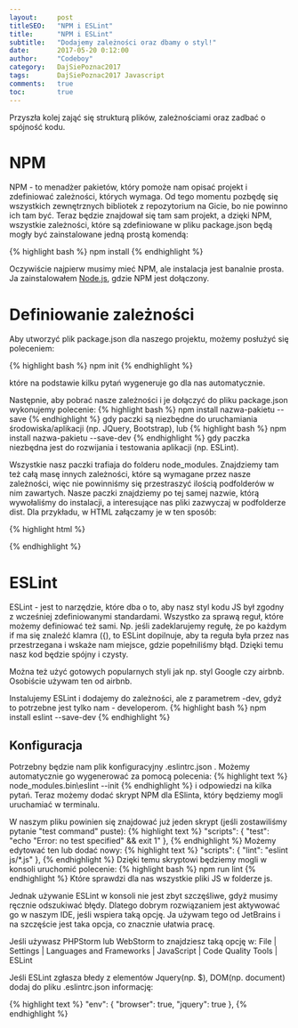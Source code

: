 ```yaml
---
layout:     post
titleSEO:   "NPM i ESLint"
title:      "NPM i ESLint"
subtitle:   "Dodajemy zależności oraz dbamy o styl!"
date:       2017-05-20 0:12:00
author:     "Codeboy"
category:   DajSiePoznac2017
tags:       DajSiePoznac2017 Javascript
comments:   true
toc:        true
---
```


Przyszła kolej zająć się strukturą plików, zależnościami oraz zadbać o spójność kodu.

# NPM

NPM - to menadżer pakietów, który pomoże nam opisać projekt i zdefiniować zależności, których wymaga. Od tego momentu pozbędę się wszystkich zewnętrznych bibliotek z repozytorium na Gicie, bo nie powinno ich tam być. Teraz będzie znajdował się tam sam projekt, a dzięki NPM, wszystkie zależności, które są zdefiniowane w pliku <span class="file">package.json</span> będą mogły być zainstalowane jedną prostą komendą:

{% highlight bash %}
npm install
{% endhighlight %}

Oczywiście najpierw musimy mieć NPM, ale instalacja jest banalnie prosta. Ja zainstalowałem <a href="">Node.js</a>, gdzie NPM jest dołączony.

# Definiowanie zależności

Aby utworzyć plik <span class="file">package.json</span> dla naszego projektu, możemy posłużyć się poleceniem:

{% highlight bash %}
npm init
{% endhighlight %}

które na podstawie kilku pytań wygeneruje go dla nas automatycznie.

Następnie, aby pobrać nasze zależności i je dołączyć do pliku <span class="file">package.json</span> wykonujemy polecenie:
{% highlight bash %}
npm install nazwa-pakietu --save
{% endhighlight %}
gdy paczki są niezbędne do uruchamiania środowiska/aplikacji (np. JQuery, Bootstrap), lub
{% highlight bash %}
npm install nazwa-pakietu --save-dev
{% endhighlight %}
gdy paczka niezbędna jest do rozwijania i testowania aplikacji (np. ESLint).

Wszystkie nasz paczki  trafiaja do folderu <span class="folder">node_modules</span>. Znajdziemy tam też całą masę innych zależności, które są wymagane przez nasze zależności, więc nie powinniśmy się przestraszyć ilością podfolderów w nim zawartych. Nasze paczki znajdziemy po tej samej nazwie, którą wywołaliśmy do instalacji, a interesujące nas pliki zazwyczaj w podfolderze <span class="folder">dist</span>. Dla przykładu, w HTML załączamy je w ten sposób:

{% highlight html %}
<!-- Head -->
<link rel="stylesheet" href="node_modules/bootstrap/dist/css/libs/bootstrap.min.css">
<!-- Body -->
<script src="node_modules/jquery/dist/jquery.min.js"></script>
<script src="node_modules/bootstrap/dist/js/bootstrap.min.js"></script>
{% endhighlight %}

# ESLint

ESLint - jest to narzędzie, które dba o to, aby nasz styl kodu JS był zgodny z wcześniej zdefiniowanymi standardami. Wszystko za sprawą reguł, które możemy definiować też sami. Np. jeśli zadeklarujemy regułę, że po każdym if ma się znaleźć klamra ({), to ESLint dopilnuje, aby ta reguła była przez nas przestrzegana i wskaże nam miejsce, gdzie popełniliśmy błąd. Dzięki temu nasz kod będzie spójny i czysty.

<span class="idea">Można też użyć gotowych popularnych styli jak np. styl Google czy airbnb. Osobiście używam ten od airbnb.</span>

Instalujemy ESLint i dodajemy do zależności, ale z parametrem -dev, gdyż to potrzebne jest tylko nam - developerom.
{% highlight bash %}
npm install eslint --save-dev
{% endhighlight %}

## Konfiguracja
Potrzebny będzie nam plik konfiguracyjny <span class="file">.eslintrc.json </span>. Możemy automatycznie go wygenerować za pomocą polecenia:
{% highlight text %}
node_modules\.bin\eslint --init
{% endhighlight %}
i odpowiedzi na kilka pytań. Teraz możemy dodać skrypt NPM dla ESlinta, który będziemy mogli uruchamiać w terminalu.

W naszym pliku powinien się znajdować już jeden skrypt (jeśli zostawiliśmy pytanie "test command" puste):
{% highlight text %}
"scripts": {
    "test": "echo \"Error: no test specified\" && exit 1"
},
{% endhighlight %}
Możemy edytować ten lub dodać nowy:
{% highlight text %}
"scripts": {
    "lint": "eslint js/*.js"
},
{% endhighlight %}
Dzięki temu skryptowi będziemy mogli w konsoli uruchomić polecenie:
{% highlight bash %}
npm run lint
{% endhighlight %}
Które sprawdzi dla nas wszystkie pliki JS w folderze <span class="folder">js</span>.

Jednak używanie ESLint w konsoli nie jest zbyt szczęśliwe, gdyż musimy ręcznie odszukiwać błędy. Dlatego dobrym rozwiązaniem jest aktywować go w naszym IDE, jeśli wspiera taką opcję. Ja używam tego od JetBrains i na szczęście jest taka opcja, co znacznie ułatwia pracę.

<p class="note">
Jeśli używasz PHPStorm lub WebStorm to znajdziesz taką opcję w: File | Settings | Languages and Frameworks | JavaScript | Code Quality Tools | ESLint
</p>

<p class="idea">
Jeśli ESLint zgłasza błedy z elementów Jquery(np. $), DOM(np. document) dodaj do pliku <span class="file">.eslintrc.json </span>
informację:</p>

{% highlight text %}
  "env": {
    "browser": true,
    "jquery": true
  },
{% endhighlight %}